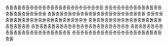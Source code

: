 충돌충돌충돌충돌충돌충돌충돌충돌충돌충돌충돌충돌
충돌충돌충돌충돌충돌충돌충돌충돌충돌충돌충돌충돌
충돌충돌충돌충돌충돌충돌충돌충돌충돌충돌충돌충돌
충돌충돌충돌충돌충돌충돌충돌충돌충돌충돌충돌충돌
충돌충돌충돌충돌충돌충돌충돌충돌충돌충돌충돌충돌
충돌충돌충돌충돌충돌충돌충돌충돌충돌충돌충돌충돌
충돌충돌충돌충돌충돌충돌충돌충돌충돌충돌충돌충돌
충돌충돌충돌충돌충돌충돌충돌충돌충돌충돌충돌충돌